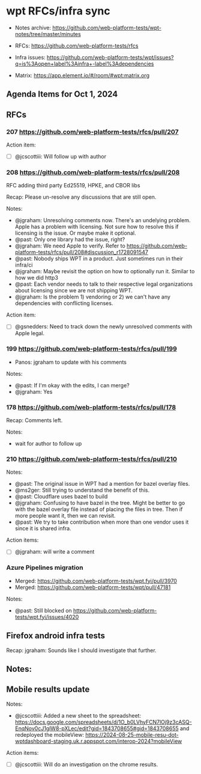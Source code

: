 # wpt RFCs/infra sync

* Notes archive: https://github.com/web-platform-tests/wpt-notes/tree/master/minutes

* RFCs: https://github.com/web-platform-tests/rfcs

* Infra issues: https://github.com/web-platform-tests/wpt/issues?q=is%3Aopen+label%3Ainfra+-label%3Adependencies

* Matrix: https://app.element.io/#/room/#wpt:matrix.org

## Agenda Items for Oct 1, 2024


## RFCs
 
### 207 https://github.com/web-platform-tests/rfcs/pull/207


Action item:
- [ ] @jcscottiii: Will follow up with author

### 208 https://github.com/web-platform-tests/rfcs/pull/208
 
RFC adding third party Ed25519, HPKE, and CBOR libs 

Recap: Please un-resolve any discussions that are still open.

Notes:
- @jgraham: Unresolving comments now. There's an undelying problem. Apple has a problem with licensing. Not sure how to resolve this if licensing is the issue. Or maybe make it optional.
- @past: Only one library had the issue, right?
- @jgraham: We need Apple to verify. Refer to https://github.com/web-platform-tests/rfcs/pull/208#discussion_r1728091547
- @past: Nobody ships WPT in a product. Just sometimes run in their infra/ci
- @jgraham: Maybe revisit the option on how to optionally run it. Similar to how we did http3
- @past: Each vendor needs to talk to their respective legal organizations about licensing since we are not shipping WPT.
- @jgraham: Is the problem 1) vendoring or 2) we can't have any dependencies with conflicting licenses.

Action item:
- [ ] @gsnedders: Need to track down the newly unresolved comments with Apple legal.
 
### 199 https://github.com/web-platform-tests/rfcs/pull/199
 
 - Panos: jgraham to update with his comments

Notes:
- @past: If I'm okay with the edits, I can merge?
- @jgraham: Yes

### 178 https://github.com/web-platform-tests/rfcs/pull/178

Recap: Comments left.

Notes:
- wait for author to follow up

### 210 https://github.com/web-platform-tests/rfcs/pull/210

Notes:
- @past: The original issue in WPT had a mention for bazel overlay files. 
- @ms2ger: Still trying to understand the benefit of this.
- @past: Cloudflare uses bazel to build
- @jgraham: Confusing to have bazel in the tree. Might be better to go with the bazel overlay file instead of placing the files in tree. Then if more people want it, then we can revisit.
- @past: We try to take contribution when more than one vendor uses it since it is shared infra.

Action items:
- [ ] @jgraham: will write a comment

### Azure Pipelines migration
 
* Merged: https://github.com/web-platform-tests/wpt.fyi/pull/3970
* Merged: https://github.com/web-platform-tests/wpt/pull/47181
 
Notes:
- @past: Still blocked on https://github.com/web-platform-tests/wpt.fyi/issues/4020

## Firefox android infra tests

Recap: jgraham: Sounds like I should investigate that further.

Notes:
-

## Mobile results update

Notes:
- @jcscottiii: Added a new sheet to the spreadsheet: https://docs.google.com/spreadsheets/d/1O_b0LVhyFCN7lOj9z3cASQ-EnqNov0cJ1glW8-pXLec/edit?gid=1843708655#gid=1843708655 and redeployed the mobileView: https://2024-08-25-mobile-resu-dot-wptdashboard-staging.uk.r.appspot.com/interop-2024?mobileView

Action items:
- [ ] @jcscottiii: Will do an investigation on the chrome results.

